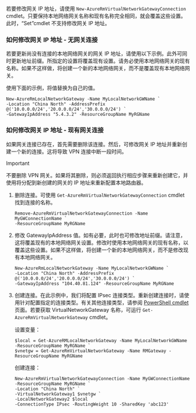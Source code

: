 若要修改网关 IP 地址，请使用 `New-AzureRmVirtualNetworkGatewayConnection` cmdlet。只要保持本地网络网关名称和现有名称完全相同，就会覆盖这些设置。此时，“Set”cmdlet 不支持修改网关 IP 地址。

### <a name="gwipnoconnection"></a>如何修改网关 IP 地址 - 无网关连接

若要更新尚没有连接的本地网络网关的网关 IP 地址，请使用以下示例。此外可同时更新地址前缀。所指定的设置将覆盖现有设置。请务必使用本地网络网关的现有名称。如果不这样做，将创建一个新的本地网络网关，而不是覆盖现有本地网络网关。

使用下面的示例，将值替换为自己的值。

```
New-AzureRmLocalNetworkGateway -Name MyLocalNetworkGWName `
-Location "China North" -AddressPrefix @('10.0.0.0/24','20.0.0.0/24','30.0.0.0/24') `
-GatewayIpAddress "5.4.3.2" -ResourceGroupName MyRGName
```

### <a name="gwipwithconnection"></a>如何修改网关 IP 地址 - 现有网关连接

如果网关连接已存在，首先需要删除该连接。然后，可修改网关 IP 地址并重新创建一个新的连接。这将导致 VPN 连接中断一段时间。

>[!IMPORTANT]
> 不要删除 VPN 网关。如果将其删除，则必须返回执行相应步骤来重新创建它，并使用将分配到新创建的网关的 IP 地址来重新配置本地路由器。

1. 删除连接。可使用 `Get-AzureRmVirtualNetworkGatewayConnection` cmdlet 找到连接的名称。

    ```
    Remove-AzureRmVirtualNetworkGatewayConnection -Name MyGWConnectionName `
    -ResourceGroupName MyRGName
    ```

2. 修改 GatewayIpAddress 值。如有必要，此时也可修改地址前缀。请注意，这将覆盖现有的本地网络网关设置。修改时使用本地网络网关的现有名称，以覆盖这些设置。如果不这样做，将创建一个新的本地网络网关，而不是修改现有本地网络网关。

    ```
    New-AzureRmLocalNetworkGateway -Name MyLocalNetworkGWName `
    -Location "China North" -AddressPrefix @('10.0.0.0/24','20.0.0.0/24','30.0.0.0/24') `
    -GatewayIpAddress "104.40.81.124" -ResourceGroupName MyRGName
    ```

3. 创建连接。在此示例中，我们将配置 IPsec 连接类型。重新创建连接时，请使用针对配置指定的连接类型。有关其他连接类型，请参阅 [PowerShell cmdlet](https://msdn.microsoft.com/zh-cn/library/mt603611.aspx) 页面。若要获取 VirtualNetworkGateway 名称，可运行 `Get-AzureRmVirtualNetworkGateway` cmdlet。

    设置变量：

    ```
    $local = Get-AzureRMLocalNetworkGateway -Name MyLocalNetworkGWName -ResourceGroupName MyRGName `
    $vnetgw = Get-AzureRmVirtualNetworkGateway -Name RMGateway -ResourceGroupName MyRGName
    ```

    创建连接：

    ```
    New-AzureRmVirtualNetworkGatewayConnection -Name MyGWConnectionName -ResourceGroupName MyRGName `
    -Location "China North" `
    -VirtualNetworkGateway1 $vnetgw `
    -LocalNetworkGateway2 $local `
    -ConnectionType IPsec -RoutingWeight 10 -SharedKey 'abc123'
    ```

<!---HONumber=Mooncake_0822_2016-->